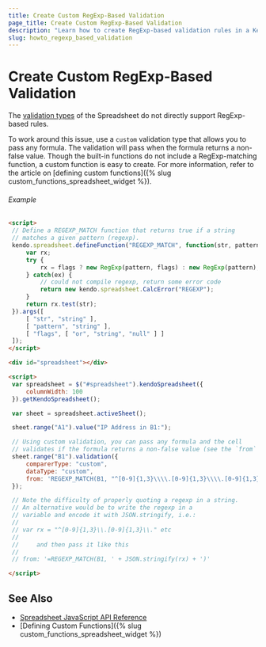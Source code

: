 ```yaml
---
title: Create Custom RegExp-Based Validation
page_title: Create Custom RegExp-Based Validation
description: "Learn how to create RegExp-based validation rules in a Kendo UI Spreadsheet."
slug: howto_regexp_based_validation
---
```


# Create Custom RegExp-Based Validation

The [validation types](/api/javascript/spreadsheet/range#methods-validation) of the Spreadsheet do not directly support RegExp-based rules.

To work around this issue, use a `custom` validation type that allows you to pass any formula. The validation will pass when the formula returns a non-false value. Though the built-in functions do not include a RegExp-matching function, a custom function is easy to create. For more information, refer to the article on [defining custom functions]({% slug custom_functions_spreadsheet_widget %}).

###### Example

```html
<script>
 // Define a REGEXP_MATCH function that returns true if a string
 // matches a given pattern (regexp).
 kendo.spreadsheet.defineFunction("REGEXP_MATCH", function(str, pattern, s){
     var rx;
     try {
         rx = flags ? new RegExp(pattern, flags) : new RegExp(pattern);
     } catch(ex) {
         // could not compile regexp, return some error code
         return new kendo.spreadsheet.CalcError("REGEXP");
     }
     return rx.test(str);
 }).args([
     [ "str", "string" ],
     [ "pattern", "string" ],
     [ "flags", [ "or", "string", "null" ] ]
 ]);
</script>

<div id="spreadsheet"></div>

<script>
 var spreadsheet = $("#spreadsheet").kendoSpreadsheet({
     columnWidth: 100
 }).getKendoSpreadsheet();

 var sheet = spreadsheet.activeSheet();

 sheet.range("A1").value("IP Address in B1:");

 // Using custom validation, you can pass any formula and the cell
 // validates if the formula returns a non-false value (see the `from` field).
 sheet.range("B1").validation({
     comparerType: "custom",
     dataType: "custom",
     from: 'REGEXP_MATCH(B1, "^[0-9]{1,3}\\\\.[0-9]{1,3}\\\\.[0-9]{1,3}\\\\.[0-9]{1,3}$")'
 });

 // Note the difficulty of properly quoting a regexp in a string.
 // An alternative would be to write the regexp in a
 // variable and encode it with JSON.stringify, i.e.:
 //
 // var rx = "^[0-9]{1,3}\\.[0-9]{1,3}\\." etc
 //
 //     and then pass it like this
 //
 // from: '=REGEXP_MATCH(B1, ' + JSON.stringify(rx) + ')'

</script>
```

## See Also

* [Spreadsheet JavaScript API Reference](/api/javascript/ui/spreadsheet)
* [Defining Custom Functions]({% slug custom_functions_spreadsheet_widget %})

